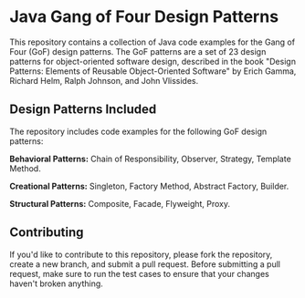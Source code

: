 # Java Gang of Four Design Patterns

This repository contains a collection of Java code examples for the Gang of Four (GoF) design patterns. The GoF patterns
are a set of 23 design patterns for object-oriented software design, described in the book "Design Patterns: Elements of
Reusable Object-Oriented Software" by Erich Gamma, Richard Helm, Ralph Johnson, and John Vlissides.

## Design Patterns Included

The repository includes code examples for the following GoF design patterns:

**Behavioral Patterns:** Chain of Responsibility, Observer, Strategy, Template Method.

**Creational Patterns:** Singleton, Factory Method, Abstract Factory, Builder.

**Structural Patterns:** Composite, Facade, Flyweight, Proxy.

## Contributing

If you'd like to contribute to this repository, please fork the repository, create a new branch, and submit a pull
request. Before submitting a pull request, make sure to run the test cases to ensure that your changes haven't broken
anything.

